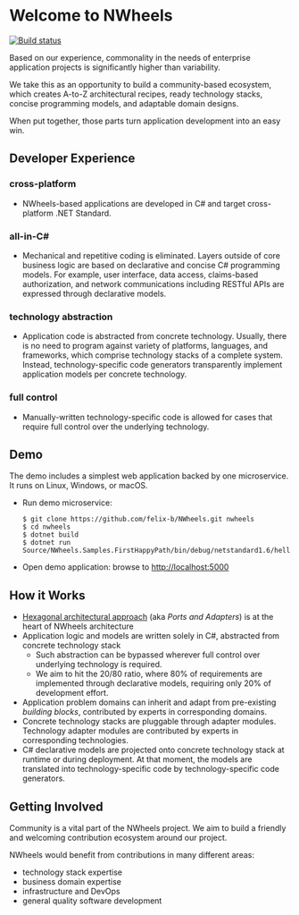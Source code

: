 Welcome to NWheels
=======

[![Build status](https://ci.appveyor.com/api/projects/status/qcm23727dm8dplk5/branch/master?svg=true)](https://ci.appveyor.com/project/felix-b/nwheels-bk3vs/branch/master)

Based on our experience, commonality in the needs of enterprise application projects is significantly higher than variability. 

We take this as an opportunity to build a community-based ecosystem, which creates A-to-Z architectural recipes, ready technology stacks, concise programming models, and adaptable domain designs. 

When put together, those parts turn application development into an easy win.

## Developer Experience

### cross-platform

- NWheels-based applications are developed in C# and target cross-platform .NET Standard.

### all-in-C#

- Mechanical and repetitive coding is eliminated. Layers outside of core business logic are based on declarative and concise C# programming models. For example, user interface, data access, claims-based authorization, and network communications including RESTful APIs are expressed through declarative models. 

### technology abstraction

- Application code is abstracted from concrete technology. Usually, there is no need to program against variety of platforms, languages, and frameworks, which comprise technology stacks of a complete system. Instead, technology-specific code generators transparently implement application models per concrete technology. 

### full control

- Manually-written technology-specific code is allowed for cases that require full control over the underlying technology.

## Demo

The demo includes a simplest web application backed by one microservice. It runs on Linux, Windows, or macOS. 

- Run demo microservice:
  ```
  $ git clone https://github.com/felix-b/NWheels.git nwheels
  $ cd nwheels
  $ dotnet build
  $ dotnet run Source/NWheels.Samples.FirstHappyPath/bin/debug/netstandard1.6/hello.dll
  ```
- Open demo application: browse to [http://localhost:5000](http://localhost:5000)

## How it Works

- [Hexagonal architectural approach](http://alistair.cockburn.us/Hexagonal+architecture) (aka _Ports and Adapters_) is at the heart of NWheels architecture
- Application logic and models are written solely in C#, abstracted from concrete technology stack
  - Such abstraction can be bypassed wherever full control over underlying technology is required. 
  - We aim to hit the 20/80 ratio, where 80% of requirements are implemented through declarative models, requiring only 20% of development effort.
- Application problem domains can inherit and adapt from pre-existing _building blocks_, contributed by experts in corresponding domains.
- Concrete technology stacks are pluggable through adapter modules. Technology adapter modules are contributed by experts in corresponding technologies. 
- C# declarative models are projected onto concrete technology stack at runtime or during deployment. At that moment, the models are translated into technology-specific code by technology-specific code generators.

## Getting Involved

Community is a vital part of the NWheels project. We aim to build a friendly and welcoming contribution ecosystem around our project. 

NWheels would benefit from contributions in many different areas:
- technology stack expertise
- business domain expertise
- infrastructure and DevOps
- general quality software development


